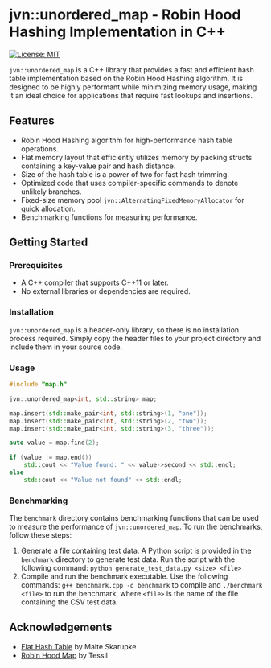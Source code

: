 # jvn::unordered_map - Robin Hood Hashing Implementation in C++
[![License: MIT](https://img.shields.io/badge/License-MIT-yellow.svg)](https://opensource.org/licenses/MIT)

`jvn::unordered_map` is a C++ library that provides a fast and efficient hash table implementation based on the Robin Hood Hashing algorithm. It is designed to be highly performant while minimizing memory usage, making it an ideal choice for applications that require fast lookups and insertions.

## Features

* Robin Hood Hashing algorithm for high-performance hash table operations.
* Flat memory layout that efficiently utilizes memory by packing structs containing a key-value pair and hash distance.
* Size of the hash table is a power of two for fast hash trimming.
* Optimized code that uses compiler-specific commands to denote unlikely branches.
* Fixed-size memory pool `jvn::AlternatingFixedMemoryAllocator` for quick allocation.
* Benchmarking functions for measuring performance.

## Getting Started

### Prerequisites

* A C++ compiler that supports C++11 or later.
* No external libraries or dependencies are required.

### Installation

`jvn::unordered_map` is a header-only library, so there is no installation process required. Simply copy the header files to your project directory and include them in your source code.

### Usage

```cpp
#include "map.h"

jvn::unordered_map<int, std::string> map;

map.insert(std::make_pair<int, std::string>(1, "one"));
map.insert(std::make_pair<int, std::string>(2, "two"));
map.insert(std::make_pair<int, std::string>(3, "three"));

auto value = map.find(2);

if (value != map.end())
    std::cout << "Value found: " << value->second << std::endl;
else
    std::cout << "Value not found" << std::endl;
```
### Benchmarking

The `benchmark` directory contains benchmarking functions that can be used to measure the performance of `jvn::unordered_map`. To run the benchmarks, follow these steps:

1. Generate a file containing test data. A Python script is provided in the `benchmark` directory to generate test data. Run the script with the following command: `python generate_test_data.py <size> <file>`
2. Compile and run the benchmark executable. Use the following commands: `g++ benchmark.cpp -o benchmark` to compile and `./benchmark <file>` to run the benchmark, where `<file>` is the name of the file containing the CSV test data.

## Acknowledgements

* [Flat Hash Table](https://github.com/skarupke/flat_hash_map) by Malte Skarupke
* [Robin Hood Map](https://github.com/Tessil/robin-map "Robin-hood Map") by Tessil
